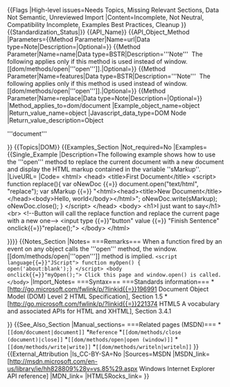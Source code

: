 {{Flags
|High-level issues=Needs Topics, Missing Relevant Sections, Data Not Semantic, Unreviewed Import
|Content=Incomplete, Not Neutral, Compatibility Incomplete, Examples Best Practices, Cleanup
}}
{{Standardization_Status|}}
{{API_Name}}
{{API_Object_Method
|Parameters={{Method Parameter|Name=url|Data type=Note|Description=|Optional=}}
{{Method Parameter|Name=name|Data type=BSTR|Description='''Note'''  The following applies only if this method is used instead of window.[[dom/methods/open|'''open''']].|Optional=}}
{{Method Parameter|Name=features|Data type=BSTR|Description='''Note'''  The following applies only if this method is used instead of window.[[dom/methods/open|'''open''']].|Optional=}}
{{Method Parameter|Name=replace|Data type=Note|Description=|Optional=}}
|Method_applies_to=dom/document
|Example_object_name=object
|Return_value_name=object
|Javascript_data_type=DOM Node
|Return_value_description=Object

'''document'''


}}
{{Topics|DOM}}
{{Examples_Section
|Not_required=No
|Examples={{Single_Example
|Description=The following example shows how to use the '''open''' method to replace the current document with a new document and display the HTML markup contained in the variable ''sMarkup''.
|LiveURL=
|Code=
&lt;html&gt;
&lt;head&gt;
&lt;title&gt;First Document&lt;/title&gt;
&lt;script&gt;
function replace(){
    var oNewDoc {{=}} document.open("text/html", "replace");
    var sMarkup {{=}} "&lt;html&gt;&lt;head&gt;&lt;title&gt;New Document&lt;/title&gt;&lt;/head&gt;&lt;body&gt;Hello, world&lt;/body&gt;&lt;/html&gt;";
    oNewDoc.write(sMarkup);
    oNewDoc.close();
}
&lt;/script&gt;
&lt;/head&gt;
&lt;body&gt;
&lt;h1&gt;I just want to say&lt;/h1&gt;&lt;br&gt;
&lt;!--Button will call the replace function and replace the current page with a new one--&gt;
&lt;input type {{=}}"button" value {{=}} "Finish Sentence" onclick{{=}}"replace();"&gt;
&lt;/body&gt;
&lt;/html&gt;

}}}}
{{Notes_Section
|Notes=
===Remarks===
When a function fired by an event on any object calls the
'''open''' method,  the window.[[dom/methods/open|'''open''']] method is implied.
 <code>&lt;script language{{=}}"JScript"&gt;
 function myOpen() {
     open('about:blank');}
 &lt;/script&gt;
 &lt;body onclick{{=}}"myOpen();"&gt;
 Click this page and window.open() is called.
 &lt;/body&gt;</code>
|Import_Notes=
===Syntax===
===Standards information===
*[http://go.microsoft.com/fwlink/p/?linkid{{=}}196991 Document Object Model (DOM) Level 2 HTML Specification], Section 1.5
*[http://go.microsoft.com/fwlink/p/?linkid{{=}}221374 HTML5 A vocabulary and associated APIs for HTML and XHTML], Section 3.4.1


}}
{{See_Also_Section
|Manual_sections=
===Related pages (MSDN)===
*<code>[[dom/document|document]]</code>
*<code>Reference</code>
*<code>[[dom/methods/close (document)|close]]</code>
*<code>[[dom/methods/open|open (window)]]</code>
*<code>[[dom/methods/write|write]]</code>
*<code>[[dom/methods/writeln|writeln]]</code>
}}
{{External_Attribution
|Is_CC-BY-SA=No
|Sources=MSDN
|MSDN_link=[http://msdn.microsoft.com/en-us/library/ie/hh828809%28v=vs.85%29.aspx Windows Internet Explorer API reference]
|MDN_link=
|HTML5Rocks_link=
}}